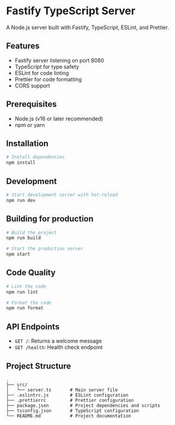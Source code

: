 # Fastify TypeScript Server

A Node.js server built with Fastify, TypeScript, ESLint, and Prettier.

## Features

- Fastify server listening on port 8080
- TypeScript for type safety
- ESLint for code linting
- Prettier for code formatting
- CORS support

## Prerequisites

- Node.js (v16 or later recommended)
- npm or yarn

## Installation

```bash
# Install dependencies
npm install
```

## Development

```bash
# Start development server with hot-reload
npm run dev
```

## Building for production

```bash
# Build the project
npm run build

# Start the production server
npm start
```

## Code Quality

```bash
# Lint the code
npm run lint

# Format the code
npm run format
```

## API Endpoints

- `GET /`: Returns a welcome message
- `GET /health`: Health check endpoint

## Project Structure

```
.
├── src/
│   └── server.ts       # Main server file
├── .eslintrc.js        # ESLint configuration
├── .prettierrc         # Prettier configuration
├── package.json        # Project dependencies and scripts
├── tsconfig.json       # TypeScript configuration
└── README.md           # Project documentation
```